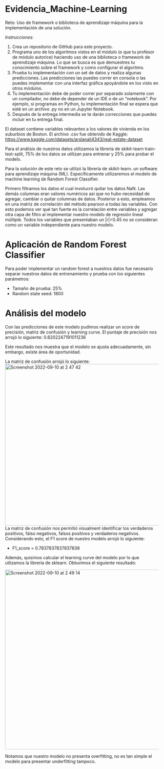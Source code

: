 # Evidencia_Machine-Learning

Reto: Uso de framework o biblioteca de aprendizaje máquina para la implementación de una solución.

*Instrucciones:*
1. Crea un repositorio de GitHub para este proyecto.
2. Programa uno de los algoritmos vistos en el módulo (o que tu profesor de módulo autorice) haciendo uso de una biblioteca o framework de aprendizaje máquina. Lo que se busca es que demuestres tu conocimiento sobre el framework y como configurar el algoritmo. 
3. Prueba tu implementación con un set de datos y realiza algunas predicciones. Las predicciones las puedes correr en consola o las puedes implementar con una interfaz gráfica apoyándote en los visto en otros módulos.
4. Tu implementación debe de poder correr por separado solamente con un compilador, no debe de depender de un IDE o de un “notebook”. Por ejemplo, si programas en Python, tu implementación final se espera que esté en un archivo .py no en un Jupyter Notebook.
5. Después de la entrega intermedia se te darán correcciones que puedes incluir en tu entrega final.

El dataset contiene variables relevantes a los valores de vivienda en los suburbios de Boston. El archivo .csv fue obtenido de Kaggle: https://www.kaggle.com/datasets/arslanali4343/real-estate-dataset

Para el análisis de nuestros datos utilizamos la librería de skikit-learn train-test-split, 75% de los datos se utilizan para entrenar y 25% para probar el modelo. 

Para la solución de este reto se utilizó la librería de skikit-learn. un software para aprendizaje máquina (ML). Específicamente utilizaremos el modelo de machine learning de Random Forest Classifier.  

Primero filtramos los datos el cual involucró quitar los datos NaN. Las demás columnas eran valores numéricos así que no hubo necesidad de agregar, cambiar o quitar columnas de datos. 
Posterior a esto, empleamos en una matriz de correlación del método pearson a todas las variables. Con esto podemos ver qué tan fuerte es la correlación entre variables y agregar otra capa de filtro al implementar nuestro modelo de regresión lineal múltiple. Todos los variables que presentaban un |r|>0.45 no se consideran como un variable independiente para nuestro modelo. 

# Aplicación de Random Forest Classifier
Para poder implementar un random forest a nuestros datos fue necesario separar nuestros datos de entrenamiento y prueba con los siguientes parámetros:
- Tamaño de prueba: 25%
- Random state seed: 1800


# Análisis del modelo
Con las predicciones de este modelo pudimos realizar un score de precisión, matriz de confusión y learning curve. 
El puntaje de precisión nos arrojó lo siguiente: 0.8202247191011236

Este resultado nos muestra que el modelo se ajusta adecuadamente, sin embargo, existe área de oportunidad.

La matriz de confusión arrojó lo siguiente:
<img width="529" alt="Screenshot 2022-09-10 at 2 47 42" src="https://user-images.githubusercontent.com/83677775/189474367-49036fbf-98d9-4b25-bc3c-cfd3915065dc.png">
La matriz de confusión nos permitió visualment identificar los verdaderos positivos, falso negativos, falsos positivos y verdaderos negativos. 
Considerando esto, el F1 score de nuestro modelo arrojó lo siguiente:
- F1_score = 0.7837837837837838

Además, quisimos calcular el learning curve del modelo por lo que utlizamos la librería de sklearn. Obtuvimos el siguiente resultado:

<img width="588" alt="Screenshot 2022-09-10 at 2 49 14" src="https://user-images.githubusercontent.com/83677775/189474400-56048175-744e-4174-a26f-d9fd61cf80e1.png">

Notamos que nuestro modelo no presenta overfitting, no es tan simple el modelo para presentar underfitting tampoco. 
